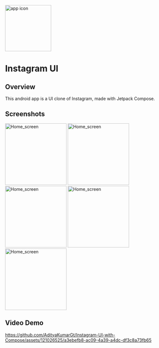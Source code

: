 <img src="https://github.com/AdityaKumarGt/Instagram-UI-with-Compose/assets/121026525/a67aaf3a-85c8-4f45-ab03-b440b8c334a8" alt="app icon" width="150"> 

# Instagram UI

## Overview
This android app is a UI clone of Instagram, made with Jetpack Compose.

## Screenshots
<img src="https://github.com/AdityaKumarGt/Instagram-UI-with-Compose/assets/121026525/bddadd72-0d9c-4520-8422-a5e53daeff50" alt="Home_screen" width="200">
<img src="https://github.com/AdityaKumarGt/Instagram-UI-with-Compose/assets/121026525/76148a28-0d05-4cad-9c36-e7435eb38677" alt="Home_screen" width="200">
<img src="https://github.com/AdityaKumarGt/Instagram-UI-with-Compose/assets/121026525/7f4761ca-ea80-4d3f-9220-c64fa4222747" alt="Home_screen" width="200">
<img src="https://github.com/AdityaKumarGt/Instagram-UI-with-Compose/assets/121026525/ff2924b9-1a92-4df1-b716-b75450a99df7" alt="Home_screen" width="200">
<img src="https://github.com/AdityaKumarGt/Instagram-UI-with-Compose/assets/121026525/38d21559-4e75-433d-af30-9fd199675dee" alt="Home_screen" width="200">

## Video Demo
https://github.com/AdityaKumarGt/Instagram-UI-with-Compose/assets/121026525/a3ebefb8-ac09-4a39-a4dc-df3c8a73fb65










